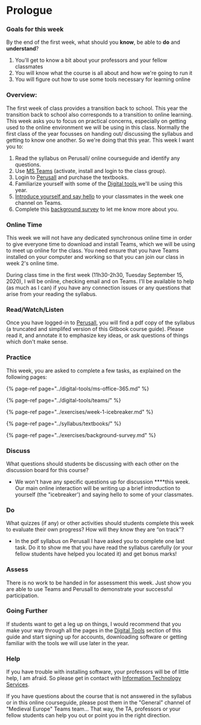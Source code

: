 # Prologue

### Goals for this week

By the end of the first week, what should you **know**, be able to **do** and **understand**?

1. You'll get to know a bit about your professors and your fellow classmates
2. You will know what the course is all about and how we're going to run it
3. You will figure out how to use some tools necessary for learning online

### Overview:

The first week of class provides a transition back to school. This year the transition back to school also corresponds to a transition to online learning. This week asks you to focus on practical concerns, especially on getting used to the online environment we will be using in this class. Normally the first class of the year focusses on handing out/ discussing the syllabus and getting to know one another. So we're doing that this year. This week I want you to: 

1. Read the syllabus on Perusall/ online courseguide and identify any questions. 
2. Use [MS Teams](../digital-tools/teams/) \(activate, install and login to the class group\). 
3. Login to [Perusall](../syllabus/textbooks/#login-to-perusall-to-buy-textbooks) and purchase the textbooks. 
4. Familiarize yourself with some of the [Digital tools ](../digital-tools/)we'll be using this year.
5. [Introduce yourself and say hello](../exercises/week-1-icebreaker.md) to your classmates in the week one channel on Teams.
6. Complete this [background survey](../exercises/background-survey.md) to let me know more about you. 

### **Online Time**

This week we will not have any dedicated synchronous online time in order to give everyone time to download and install Teams, which we will be using to meet up online for the class. You need ensure that you have Teams installed on your computer and working so that you can join our class in week 2's online time.

During class time in the first week \(11h30-2h30, Tuesday September 15, 2020\), I will be online, checking email and on Teams. I'll be available to help \(as much as I can\) if you have any connection issues or any questions that arise from your reading the syllabus. 

### Read/Watch/Listen

Once you have logged-in to [Perusall](../syllabus/textbooks/#login-to-perusall-to-buy-textbooks), you will find a pdf copy of the syllabus \(a truncated and simplifed version of this Gitbook course guide\). Please read it, and annotate it to emphasize key ideas, or ask questions of things which don't make sense. 

### Practice

This week, you are asked to complete a few tasks, as explained on the following pages: 

{% page-ref page="../digital-tools/ms-office-365.md" %}

{% page-ref page="../digital-tools/teams/" %}

{% page-ref page="../exercises/week-1-icebreaker.md" %}

{% page-ref page="../syllabus/textbooks/" %}

{% page-ref page="../exercises/background-survey.md" %}

### **Discuss**

What questions should students be discussing with each other on the discussion board for this course?

* We won't have any specific questions up for discussion ****this week. Our main online interaction will be writing up a brief introduction to yourself \(the "icebreaker'\) and saying hello to some of your classmates. 

### **Do**

What quizzes \(if any\) or other activities should students complete this week to evaluate their own progress? How will they know they are “on track”?

* In the pdf syllabus on Perusall I have asked you to complete one last task. Do it to show me that you have read the syllabus carefully \(or your fellow students have helped you located it\) and get bonus marks!

### **Assess** 

There is no work to be handed in for assessment this week. Just show you are able to use Teams and Perusall to demonstrate your successful participation. 

### Going Further

If students want to get a leg up on things, I would recommend that you make your way through all the pages in the [Digital Tools](../digital-tools/) section of this guide and start signing up for accounts, downloading software or getting familiar with the tools we will use later in the year. 

### **Help**

 If you have trouble with installing software, your professors will be of little help, I am afraid. So please get in contact with [Information Technology Services](https://carleton.ca/its/contact/).

If you have questions about the course that is not answered in the syllabus or in this online courseguide, please post them in the "General" channel of "Medieval Europe" Teams team... That way, the TA, professors or your fellow students can help you out or point you in the right direction. 



